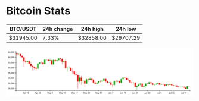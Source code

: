 # Bitcoin Stats

BTC/USDT|24h change|24h high|24h low|
|---|---|---|---|
|$31945.00|7.33%|$32858.00|$29707.29|

<img src="./chart.svg">
